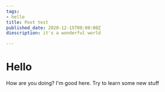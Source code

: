 ```yaml
---
tags:
- hello
title: Post test
published_date: 2020-12-15T08:00:00Z
diescription: it's a wonderful world

---
```

# Hello

How are you doing? I'm good here. Try to learn some new stuff